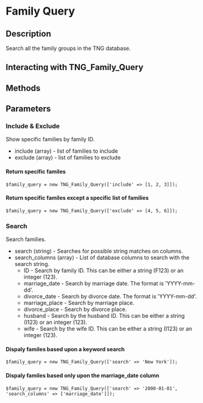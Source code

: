# Family Query

## Description
Search all the family groups in the TNG database. 

## Interacting with TNG_Family_Query

## Methods

## Parameters

### Include & Exclude
Show specific families by family ID.

* include (array) - list of families to include
* exclude (array) - list of families to exclude

#### Return specific familes
````$family_query = new TNG_Family_Query(['include' => [1, 2, 3]]);````

#### Return specific familes except a specific list of families
````$family_query = new TNG_Family_Query(['exclude' => [4, 5, 6]]);````

### Search
Search families.

* search (string) - Searches for possible string matches on columns.
* search_columns (array) - List of database columns to search with the search string.
	* ID - Search by family ID. This can be either a string (F123) or an integer (123).
	* marriage_date - Search by marriage date. The format is 'YYYY-mm-dd'.
	* divorce_date - Search by divorce date. The format is 'YYYY-mm-dd'.
	* marriage_place - Search by marriage place.
	* divorce_place - Search by divorce place.
	* husband - Search by the husband ID. This can be either a string (I123) or an integer (123).
	* wife - Search by the wife ID. This can be either a string (I123) or an integer (123).
	
#### Dispaly familes based upon a keyword search
````$family_query = new TNG_Family_Query(['search' => 'New York']);````

#### Dispaly familes based only upon the marriage_date column
````$family_query = new TNG_Family_Query(['search' => '2000-01-01', 'search_columns' => ['marriage_date']]);````